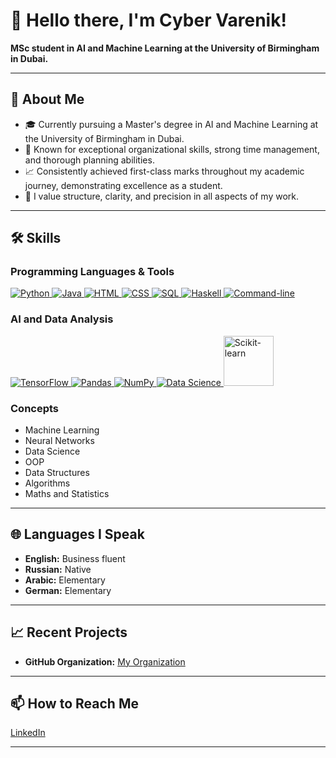 # 👋 Hello there, I'm Cyber Varenik!

**MSc student in AI and Machine Learning at the University of Birmingham in Dubai.**

---

## 🚀 About Me

- 🎓 Currently pursuing a Master's degree in AI and Machine Learning at the University of Birmingham in Dubai.
- 🌟 Known for exceptional organizational skills, strong time management, and thorough planning abilities.
- 📈 Consistently achieved first-class marks throughout my academic journey, demonstrating excellence as a student.
- 📐 I value structure, clarity, and precision in all aspects of my work.

---

## 🛠 Skills

### Programming Languages & Tools

<a href="https://www.python.org/" target="_blank">
  <img src="https://img.icons8.com/color/48/000000/python.png" alt="Python" title="Python"/>
</a>
<a href="https://www.java.com/" target="_blank">
  <img src="https://img.icons8.com/color/48/000000/java-coffee-cup-logo.png" alt="Java" title="Java"/>
</a>
<a href="https://www.w3schools.com/html/" target="_blank">
  <img src="https://img.icons8.com/color/48/000000/html-5--v1.png" alt="HTML" title="HTML"/>
</a>
<a href="https://www.w3schools.com/css/" target="_blank">
  <img src="https://img.icons8.com/color/48/000000/css3.png" alt="CSS" title="CSS"/>
</a>
<a href="https://www.mysql.com/" target="_blank">
  <img src="https://img.icons8.com/color/48/000000/mysql-logo.png" alt="SQL" title="SQL"/>
</a>
<a href="https://www.haskell.org/" target="_blank">
  <img src="https://img.icons8.com/color/48/000000/haskell.png" alt="Haskell" title="Haskell"/>
</a>
<a href="https://en.wikipedia.org/wiki/Command-line_interface" target="_blank">
  <img src="https://img.icons8.com/windows/48/000000/console.png" alt="Command-line" title="Command-line"/>
</a>

### AI and Data Analysis

<a href="https://www.tensorflow.org/" target="_blank">
  <img src="https://img.icons8.com/color/48/000000/tensorflow.png" alt="TensorFlow" title="TensorFlow"/>
</a>
<a href="https://pandas.pydata.org/" target="_blank">
  <img src="https://img.icons8.com/?id=xSkewUSqtErH&format=png&color=000000" alt="Pandas" title="Pandas"/>
</a>
<a href="https://numpy.org/" target="_blank">
  <img src="https://img.icons8.com/?id=aR9CXyMagKIS&format=png&color=000000" alt="NumPy" title="NumPy"/>
</a>
<a href="https://www.datascience.com/" target="_blank">
  <img src="https://img.icons8.com/?size=50&id=Uurl4wPm2b86&format=png&color=000000" alt="Data Science" title="Data Science"/>
</a>
<a href="https://scikit-learn.org/" target="_blank">
  <img src="https://upload.wikimedia.org/wikipedia/commons/0/05/Scikit_learn_logo_small.svg" alt="Scikit-learn" title="Scikit-learn" width=80/>
</a>

### Concepts

- Machine Learning
- Neural Networks
- Data Science
- OOP
- Data Structures
- Algorithms
- Maths and Statistics

---

## 🌐 Languages I Speak

- **English:** Business fluent
- **Russian:** Native
- **Arabic:** Elementary
- **German:** Elementary

---

## 📈 Recent Projects

- **GitHub Organization:** [My Organization](<link>)

---

## 📫 How to Reach Me

[LinkedIn](https://www.linkedin.com/in/kim-renata/)

---
